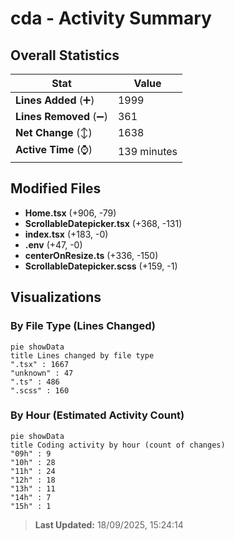 # cda - Activity Summary 

## Overall Statistics

| Stat                   | Value                                                             |
| ---------------------- | ----------------------------------------------------------------- |
| **Lines Added** (➕)   | 1999                                          |
| **Lines Removed** (➖) | 361                                        |
| **Net Change** (↕)    | 1638                |
| **Active Time** (⌚)   | 139 minutes |


## Modified Files
- **Home.tsx** (+906, -79)
- **ScrollableDatepicker.tsx** (+368, -131)
- **index.tsx** (+183, -0)
- **.env** (+47, -0)
- **centerOnResize.ts** (+336, -150)
- **ScrollableDatepicker.scss** (+159, -1)

## Visualizations

### By File Type (Lines Changed)

```mermaid
pie showData
title Lines changed by file type
".tsx" : 1667
"unknown" : 47
".ts" : 486
".scss" : 160
```

### By Hour (Estimated Activity Count)

```mermaid
pie showData
title Coding activity by hour (count of changes)
"09h" : 9
"10h" : 28
"11h" : 24
"12h" : 18
"13h" : 11
"14h" : 7
"15h" : 1
```


> **Last Updated:** 18/09/2025, 15:24:14